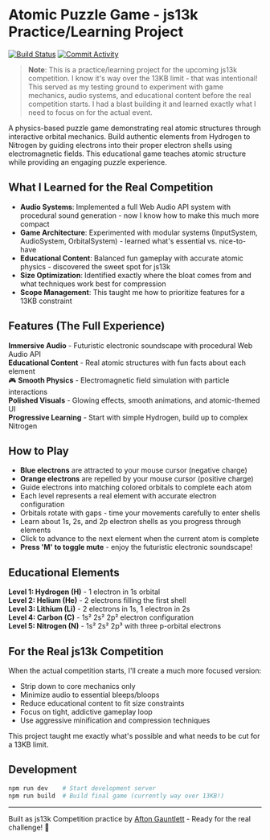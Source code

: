 # Atomic Puzzle Game - js13k Practice/Learning Project

[![Build Status](https://img.shields.io/badge/build-ready-success?logo=github-actions)](https://github.com/aftongauntlett/js13k-demo/actions)
[![Commit Activity](https://img.shields.io/github/commit-activity/m/aftongauntlett/js13k-demo?logo=git)](https://github.com/aftongauntlett/js13k-demo/commits)

> **Note**: This is a practice/learning project for the upcoming js13k competition. I know it's way over the 13KB limit - that was intentional! This served as my testing ground to experiment with game mechanics, audio systems, and educational content before the real competition starts. I had a blast building it and learned exactly what I need to focus on for the actual event.

A physics-based puzzle game demonstrating real atomic structures through interactive orbital mechanics. Build authentic elements from Hydrogen to Nitrogen by guiding electrons into their proper electron shells using electromagnetic fields. This educational game teaches atomic structure while providing an engaging puzzle experience.

## What I Learned for the Real Competition

- **Audio Systems**: Implemented a full Web Audio API system with procedural sound generation - now I know how to make this much more compact
- **Game Architecture**: Experimented with modular systems (InputSystem, AudioSystem, OrbitalSystem) - learned what's essential vs. nice-to-have
- **Educational Content**: Balanced fun gameplay with accurate atomic physics - discovered the sweet spot for js13k
- **Size Optimization**: Identified exactly where the bloat comes from and what techniques work best for compression
- **Scope Management**: This taught me how to prioritize features for a 13KB constraint

## Features (The Full Experience)

**Immersive Audio** - Futuristic electronic soundscape with procedural Web Audio API  
**Educational Content** - Real atomic structures with fun facts about each element  
🎮 **Smooth Physics** - Electromagnetic field simulation with particle interactions  
**Polished Visuals** - Glowing effects, smooth animations, and atomic-themed UI  
**Progressive Learning** - Start with simple Hydrogen, build up to complex Nitrogen

## How to Play

- **Blue electrons** are attracted to your mouse cursor (negative charge)
- **Orange electrons** are repelled by your mouse cursor (positive charge)
- Guide electrons into matching colored orbitals to complete each atom
- Each level represents a real element with accurate electron configuration
- Orbitals rotate with gaps - time your movements carefully to enter shells
- Learn about 1s, 2s, and 2p electron shells as you progress through elements
- Click to advance to the next element when the current atom is complete
- **Press 'M' to toggle mute** - enjoy the futuristic electronic soundscape!

## Educational Elements

**Level 1: Hydrogen (H)** - 1 electron in 1s orbital  
**Level 2: Helium (He)** - 2 electrons filling the first shell  
**Level 3: Lithium (Li)** - 2 electrons in 1s, 1 electron in 2s  
**Level 4: Carbon (C)** - 1s² 2s² 2p² electron configuration  
**Level 5: Nitrogen (N)** - 1s² 2s² 2p³ with three p-orbital electrons

## For the Real js13k Competition

When the actual competition starts, I'll create a much more focused version:

- Strip down to core mechanics only
- Minimize audio to essential bleeps/bloops
- Reduce educational content to fit size constraints
- Focus on tight, addictive gameplay loop
- Use aggressive minification and compression techniques

This project taught me exactly what's possible and what needs to be cut for a 13KB limit.

## Development

```bash
npm run dev    # Start development server
npm run build  # Build final game (currently way over 13KB!)
```

---

Built as js13k Competition practice by [Afton Gauntlett](https://github.com/aftongauntlett) - Ready for the real challenge! 🚀

